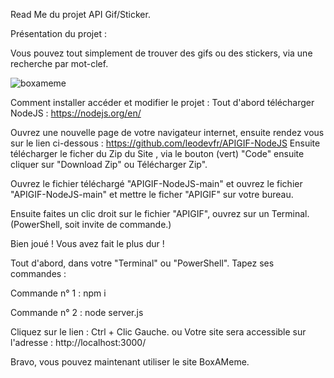 Read Me du projet API Gif/Sticker.

Présentation du projet :

Vous pouvez tout simplement de trouver des gifs ou des stickers, via une recherche par mot-clef.


![boxameme](https://user-images.githubusercontent.com/115226840/209302712-96f73287-80ce-4e8e-b14b-a1bb03fc3f3f.jpg)

Comment installer accéder et modifier le projet :
Tout d'abord télécharger NodeJS : https://nodejs.org/en/

Ouvrez une nouvelle page de votre navigateur internet, ensuite rendez vous sur le lien ci-dessous :
 https://github.com/leodevfr/APIGIF-NodeJS
Ensuite télécharger le ficher du Zip du Site , via le bouton (vert) "Code" ensuite cliquer sur "Download Zip" ou Télécharger Zip".

Ouvrez le fichier téléchargé  "APIGIF-NodeJS-main" et ouvrez le fichier "APIGIF-NodeJS-main" et mettre le ficher "APIGIF" sur votre bureau.

Ensuite faites un clic droit sur le fichier "APIGIF", ouvrez sur un Terminal. (PowerShell, soit invite de commande.)

Bien joué ! Vous avez fait le plus dur !

Tout d'abord, dans votre "Terminal" ou "PowerShell". Tapez ses commandes :

Commande n° 1 : npm i

Commande n° 2 : node server.js

Cliquez sur le lien : Ctrl + Clic Gauche.
ou
Votre site sera accessible sur l'adresse : http://localhost:3000/


Bravo, vous pouvez maintenant utiliser le site BoxAMeme.
